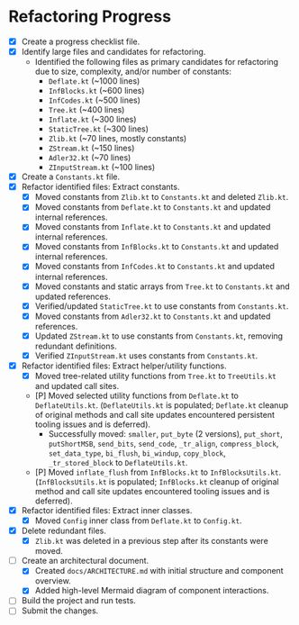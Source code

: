 # Refactoring Progress

- [X] Create a progress checklist file.
- [X] Identify large files and candidates for refactoring.
    - Identified the following files as primary candidates for refactoring due to size, complexity, and/or number of constants:
        - `Deflate.kt` (~1000 lines)
        - `InfBlocks.kt` (~600 lines)
        - `InfCodes.kt` (~500 lines)
        - `Tree.kt` (~400 lines)
        - `Inflate.kt` (~300 lines)
        - `StaticTree.kt` (~300 lines)
        - `Zlib.kt` (~70 lines, mostly constants)
        - `ZStream.kt` (~150 lines)
        - `Adler32.kt` (~70 lines)
        - `ZInputStream.kt` (~100 lines)
- [X] Create a `Constants.kt` file.
- [X] Refactor identified files: Extract constants.
    - [X] Moved constants from `Zlib.kt` to `Constants.kt` and deleted `Zlib.kt`.
    - [X] Moved constants from `Deflate.kt` to `Constants.kt` and updated internal references.
    - [X] Moved constants from `Inflate.kt` to `Constants.kt` and updated internal references.
    - [X] Moved constants from `InfBlocks.kt` to `Constants.kt` and updated internal references.
    - [X] Moved constants from `InfCodes.kt` to `Constants.kt` and updated internal references.
    - [X] Moved constants and static arrays from `Tree.kt` to `Constants.kt` and updated references.
    - [X] Verified/updated `StaticTree.kt` to use constants from `Constants.kt`.
    - [X] Moved constants from `Adler32.kt` to `Constants.kt` and updated references.
    - [X] Updated `ZStream.kt` to use constants from `Constants.kt`, removing redundant definitions.
    - [X] Verified `ZInputStream.kt` uses constants from `Constants.kt`.
- [X] Refactor identified files: Extract helper/utility functions.
    - [X] Moved tree-related utility functions from `Tree.kt` to `TreeUtils.kt` and updated call sites.
    - [P] Moved selected utility functions from `Deflate.kt` to `DeflateUtils.kt`. (`DeflateUtils.kt` is populated; `Deflate.kt` cleanup of original methods and call site updates encountered persistent tooling issues and is deferred).
      - Successfully moved: `smaller`, `put_byte` (2 versions), `put_short`, `putShortMSB`, `send_bits`, `send_code`, `_tr_align`, `compress_block`, `set_data_type`, `bi_flush`, `bi_windup`, `copy_block`, `_tr_stored_block` to `DeflateUtils.kt`.
    - [P] Moved `inflate_flush` from `InfBlocks.kt` to `InfBlocksUtils.kt`. (`InfBlocksUtils.kt` is populated; `InfBlocks.kt` cleanup of original method and call site updates encountered tooling issues and is deferred).
- [X] Refactor identified files: Extract inner classes.
    - [X] Moved `Config` inner class from `Deflate.kt` to `Config.kt`.
- [X] Delete redundant files.
    - [X] `Zlib.kt` was deleted in a previous step after its constants were moved.
- [ ] Create an architectural document.
    - [X] Created `docs/ARCHITECTURE.md` with initial structure and component overview.
    - [X] Added high-level Mermaid diagram of component interactions.
- [ ] Build the project and run tests.
- [ ] Submit the changes.
